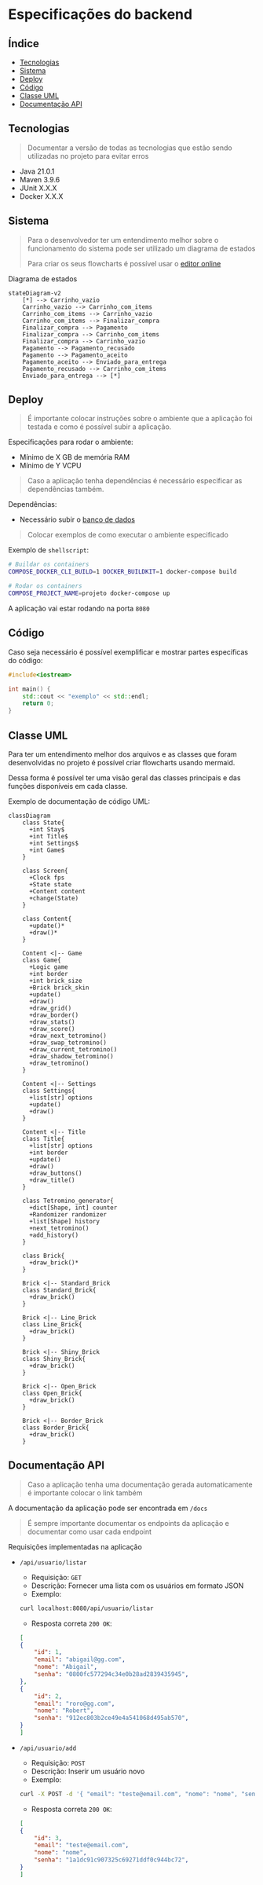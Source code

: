 # Especificações do backend

## Índice

- [Tecnologias](#tecnologias)
- [Sistema](#sistema)
- [Deploy](#deploy)
- [Código](#código)
- [Classe UML](#classe-uml)
- [Documentação API](#documentação-api)

## Tecnologias

> Documentar a versão de todas as tecnologias que estão sendo utilizadas no projeto para evitar erros

- Java 21.0.1
- Maven 3.9.6
- JUnit X.X.X
- Docker X.X.X

## Sistema

> Para o desenvolvedor ter um entendimento melhor sobre o funcionamento do sistema pode ser utilizado um diagrama de estados
>
> Para criar os seus flowcharts é possível usar o [editor online](https://mermaid.live/)

Diagrama de estados

```mermaid
stateDiagram-v2
    [*] --> Carrinho_vazio
    Carrinho_vazio --> Carrinho_com_items
    Carrinho_com_items --> Carrinho_vazio
    Carrinho_com_items --> Finalizar_compra
    Finalizar_compra --> Pagamento
    Finalizar_compra --> Carrinho_com_items
    Finalizar_compra --> Carrinho_vazio
    Pagamento --> Pagamento_recusado
    Pagamento --> Pagamento_aceito
    Pagamento_aceito --> Enviado_para_entrega
    Pagamento_recusado --> Carrinho_com_items
    Enviado_para_entrega --> [*]
```

## Deploy

> É importante colocar instruções sobre o ambiente que a aplicação foi testada e como é possível subir a aplicação.

Especificações para rodar o ambiente:

- Mínimo de X GB de memória RAM
- Mínimo de Y VCPU

> Caso a aplicação tenha dependências é necessário especificar as dependências também.

Dependências:

- Necessário subir o [banco de dados](../database)

> Colocar exemplos de como executar o ambiente especificado

Exemplo de `shellscript`:

```sh
# Buildar os containers
COMPOSE_DOCKER_CLI_BUILD=1 DOCKER_BUILDKIT=1 docker-compose build

# Rodar os containers
COMPOSE_PROJECT_NAME=projeto docker-compose up
```

A aplicação vai estar rodando na porta `8080`

## Código

Caso seja necessário é possível exemplificar e mostrar partes específicas do código:

```cpp
#include<iostream>

int main() {
    std::cout << "exemplo" << std::endl;
    return 0;
}
```

## Classe UML

Para ter um entendimento melhor dos arquivos e as classes que foram desenvolvidas no projeto é possível criar flowcharts usando mermaid.

Dessa forma é possível ter uma visão geral das classes principais e das funções disponíveis em cada classe.

Exemplo de documentação de código UML:

```mermaid
classDiagram
    class State{
      +int Stay$
      +int Title$
      +int Settings$
      +int Game$
    }

    class Screen{
      +Clock fps
      +State state
      +Content content
      +change(State)
    }

    class Content{
      +update()*
      +draw()*
    }

    Content <|-- Game
    class Game{
      +Logic game
      +int border
      +int brick_size
      +Brick brick_skin
      +update()
      +draw()
      +draw_grid()
      +draw_border()
      +draw_stats()
      +draw_score()
      +draw_next_tetromino()
      +draw_swap_tetromino()
      +draw_current_tetromino()
      +draw_shadow_tetromino()
      +draw_tetromino()
    }

    Content <|-- Settings
    class Settings{
      +list[str] options
      +update()
      +draw()
    }

    Content <|-- Title
    class Title{
      +list[str] options
      +int border
      +update()
      +draw()
      +draw_buttons()
      +draw_title()
    }

    class Tetromino_generator{
      +dict[Shape, int] counter
      +Randomizer randomizer
      +list[Shape] history
      +next_tetromino()
      +add_history()
    }

    class Brick{
      +draw_brick()*
    }

    Brick <|-- Standard_Brick
    class Standard_Brick{
      +draw_brick()
    }

    Brick <|-- Line_Brick
    class Line_Brick{
      +draw_brick()
    }

    Brick <|-- Shiny_Brick
    class Shiny_Brick{
      +draw_brick()
    }

    Brick <|-- Open_Brick
    class Open_Brick{
      +draw_brick()
    }

    Brick <|-- Border_Brick
    class Border_Brick{
      +draw_brick()
    }
```

## Documentação API

> Caso a aplicação tenha uma documentação gerada automaticamente é importante colocar o link também

A documentação da aplicação pode ser encontrada em `/docs`

> É sempre importante documentar os endpoints da aplicação e documentar como usar cada endpoint

Requisições implementadas na aplicação

- `/api/usuario/listar`
    - Requisição: `GET`
    - Descrição: Fornecer uma lista com os usuários em formato JSON
    - Exemplo:
    ```sh
    curl localhost:8080/api/usuario/listar
    ```
    - Resposta correta `200 OK`:
    ```json
  [
    {
        "id": 1,
        "email": "abigail@gg.com",
        "nome": "Abigail",
        "senha": "0800fc577294c34e0b28ad2839435945",
    },
    {
        "id": 2,
        "email": "roro@gg.com",
        "nome": "Robert",
        "senha": "912ec803b2ce49e4a541068d495ab570",
    }
  ]
    ```

- `/api/usuario/add`
    - Requisição: `POST`
    - Descrição: Inserir um usuário novo
    - Exemplo:
    ```sh
    curl -X POST -d '{ "email": "teste@email.com", "nome": "nome", "senha": "pass"}' localhost:8080/api/usuario/add
    ```
    - Resposta correta `200 OK`:
    ```json
  [
    {
        "id": 3,
        "email": "teste@email.com",
        "nome": "nome",
        "senha": "1a1dc91c907325c69271ddf0c944bc72",
    }
  ]
    ```

